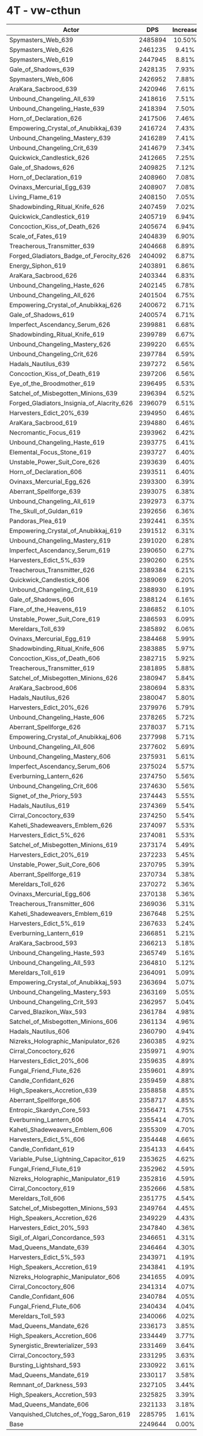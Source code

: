 # 4T - vw-cthun
| Actor | DPS | Increase |
|---|:---:|:---:|
|Spymasters_Web_639|2485894|10.50%|
|Spymasters_Web_626|2461235|9.41%|
|Spymasters_Web_619|2447945|8.81%|
|Gale_of_Shadows_639|2428135|7.93%|
|Spymasters_Web_606|2426952|7.88%|
|AraKara_Sacbrood_639|2420946|7.61%|
|Unbound_Changeling_All_639|2418616|7.51%|
|Unbound_Changeling_Haste_639|2418394|7.50%|
|Horn_of_Declaration_626|2417506|7.46%|
|Empowering_Crystal_of_Anubikkaj_639|2416724|7.43%|
|Unbound_Changeling_Mastery_639|2416289|7.41%|
|Unbound_Changeling_Crit_639|2414679|7.34%|
|Quickwick_Candlestick_626|2412665|7.25%|
|Gale_of_Shadows_626|2409825|7.12%|
|Horn_of_Declaration_619|2408960|7.08%|
|Ovinaxs_Mercurial_Egg_639|2408907|7.08%|
|Living_Flame_619|2408150|7.05%|
|Shadowbinding_Ritual_Knife_626|2407459|7.02%|
|Quickwick_Candlestick_619|2405719|6.94%|
|Concoction_Kiss_of_Death_626|2405674|6.94%|
|Scale_of_Fates_619|2404839|6.90%|
|Treacherous_Transmitter_639|2404668|6.89%|
|Forged_Gladiators_Badge_of_Ferocity_626|2404092|6.87%|
|Energy_Siphon_619|2403891|6.86%|
|AraKara_Sacbrood_626|2403344|6.83%|
|Unbound_Changeling_Haste_626|2402145|6.78%|
|Unbound_Changeling_All_626|2401504|6.75%|
|Empowering_Crystal_of_Anubikkaj_626|2400672|6.71%|
|Gale_of_Shadows_619|2400574|6.71%|
|Imperfect_Ascendancy_Serum_626|2399881|6.68%|
|Shadowbinding_Ritual_Knife_619|2399789|6.67%|
|Unbound_Changeling_Mastery_626|2399220|6.65%|
|Unbound_Changeling_Crit_626|2397784|6.59%|
|Hadals_Nautilus_639|2397272|6.56%|
|Concoction_Kiss_of_Death_619|2397206|6.56%|
|Eye_of_the_Broodmother_619|2396495|6.53%|
|Satchel_of_Misbegotten_Minions_639|2396394|6.52%|
|Forged_Gladiators_Insignia_of_Alacrity_626|2396079|6.51%|
|Harvesters_Edict_20%_639|2394950|6.46%|
|AraKara_Sacbrood_619|2394880|6.46%|
|Necromantic_Focus_619|2393962|6.42%|
|Unbound_Changeling_Haste_619|2393775|6.41%|
|Elemental_Focus_Stone_619|2393727|6.40%|
|Unstable_Power_Suit_Core_626|2393639|6.40%|
|Horn_of_Declaration_606|2393511|6.40%|
|Ovinaxs_Mercurial_Egg_626|2393300|6.39%|
|Aberrant_Spellforge_639|2393075|6.38%|
|Unbound_Changeling_All_619|2392973|6.37%|
|The_Skull_of_Guldan_619|2392656|6.36%|
|Pandoras_Plea_619|2392441|6.35%|
|Empowering_Crystal_of_Anubikkaj_619|2391512|6.31%|
|Unbound_Changeling_Mastery_619|2391020|6.28%|
|Imperfect_Ascendancy_Serum_619|2390650|6.27%|
|Harvesters_Edict_5%_639|2390260|6.25%|
|Treacherous_Transmitter_626|2389384|6.21%|
|Quickwick_Candlestick_606|2389069|6.20%|
|Unbound_Changeling_Crit_619|2388930|6.19%|
|Gale_of_Shadows_606|2388124|6.16%|
|Flare_of_the_Heavens_619|2386852|6.10%|
|Unstable_Power_Suit_Core_619|2386593|6.09%|
|Mereldars_Toll_639|2385892|6.06%|
|Ovinaxs_Mercurial_Egg_619|2384468|5.99%|
|Shadowbinding_Ritual_Knife_606|2383885|5.97%|
|Concoction_Kiss_of_Death_606|2382715|5.92%|
|Treacherous_Transmitter_619|2381895|5.88%|
|Satchel_of_Misbegotten_Minions_626|2380947|5.84%|
|AraKara_Sacbrood_606|2380694|5.83%|
|Hadals_Nautilus_626|2380047|5.80%|
|Harvesters_Edict_20%_626|2379976|5.79%|
|Unbound_Changeling_Haste_606|2378265|5.72%|
|Aberrant_Spellforge_626|2378037|5.71%|
|Empowering_Crystal_of_Anubikkaj_606|2377998|5.71%|
|Unbound_Changeling_All_606|2377602|5.69%|
|Unbound_Changeling_Mastery_606|2375931|5.61%|
|Imperfect_Ascendancy_Serum_606|2375024|5.57%|
|Everburning_Lantern_626|2374750|5.56%|
|Unbound_Changeling_Crit_606|2374630|5.56%|
|Signet_of_the_Priory_593|2374443|5.55%|
|Hadals_Nautilus_619|2374369|5.54%|
|Cirral_Concoctory_639|2374250|5.54%|
|Kaheti_Shadeweavers_Emblem_626|2374097|5.53%|
|Harvesters_Edict_5%_626|2374081|5.53%|
|Satchel_of_Misbegotten_Minions_619|2373174|5.49%|
|Harvesters_Edict_20%_619|2372233|5.45%|
|Unstable_Power_Suit_Core_606|2370795|5.39%|
|Aberrant_Spellforge_619|2370734|5.38%|
|Mereldars_Toll_626|2370272|5.36%|
|Ovinaxs_Mercurial_Egg_606|2370138|5.36%|
|Treacherous_Transmitter_606|2369036|5.31%|
|Kaheti_Shadeweavers_Emblem_619|2367648|5.25%|
|Harvesters_Edict_5%_619|2367633|5.24%|
|Everburning_Lantern_619|2366851|5.21%|
|AraKara_Sacbrood_593|2366213|5.18%|
|Unbound_Changeling_Haste_593|2365749|5.16%|
|Unbound_Changeling_All_593|2364810|5.12%|
|Mereldars_Toll_619|2364091|5.09%|
|Empowering_Crystal_of_Anubikkaj_593|2363694|5.07%|
|Unbound_Changeling_Mastery_593|2363169|5.05%|
|Unbound_Changeling_Crit_593|2362957|5.04%|
|Carved_Blazikon_Wax_593|2361784|4.98%|
|Satchel_of_Misbegotten_Minions_606|2361134|4.96%|
|Hadals_Nautilus_606|2360790|4.94%|
|Nizreks_Holographic_Manipulator_626|2360385|4.92%|
|Cirral_Concoctory_626|2359971|4.90%|
|Harvesters_Edict_20%_606|2359635|4.89%|
|Fungal_Friend_Flute_626|2359601|4.89%|
|Candle_Confidant_626|2359459|4.88%|
|High_Speakers_Accretion_639|2358858|4.85%|
|Aberrant_Spellforge_606|2358717|4.85%|
|Entropic_Skardyn_Core_593|2356471|4.75%|
|Everburning_Lantern_606|2355414|4.70%|
|Kaheti_Shadeweavers_Emblem_606|2355309|4.70%|
|Harvesters_Edict_5%_606|2354448|4.66%|
|Candle_Confidant_619|2354133|4.64%|
|Variable_Pulse_Lightning_Capacitor_619|2353625|4.62%|
|Fungal_Friend_Flute_619|2352962|4.59%|
|Nizreks_Holographic_Manipulator_619|2352816|4.59%|
|Cirral_Concoctory_619|2352666|4.58%|
|Mereldars_Toll_606|2351775|4.54%|
|Satchel_of_Misbegotten_Minions_593|2349764|4.45%|
|High_Speakers_Accretion_626|2349229|4.43%|
|Harvesters_Edict_20%_593|2347840|4.36%|
|Sigil_of_Algari_Concordance_593|2346651|4.31%|
|Mad_Queens_Mandate_639|2346464|4.30%|
|Harvesters_Edict_5%_593|2343971|4.19%|
|High_Speakers_Accretion_619|2343841|4.19%|
|Nizreks_Holographic_Manipulator_606|2341655|4.09%|
|Cirral_Concoctory_606|2341314|4.07%|
|Candle_Confidant_606|2340784|4.05%|
|Fungal_Friend_Flute_606|2340434|4.04%|
|Mereldars_Toll_593|2340066|4.02%|
|Mad_Queens_Mandate_626|2336173|3.85%|
|High_Speakers_Accretion_606|2334449|3.77%|
|Synergistic_Brewterializer_593|2331469|3.64%|
|Cirral_Concoctory_593|2331295|3.63%|
|Bursting_Lightshard_593|2330922|3.61%|
|Mad_Queens_Mandate_619|2330117|3.58%|
|Remnant_of_Darkness_593|2327105|3.44%|
|High_Speakers_Accretion_593|2325825|3.39%|
|Mad_Queens_Mandate_606|2321133|3.18%|
|Vanquished_Clutches_of_Yogg_Saron_619|2285795|1.61%|
|Base|2249644|0.00%|
